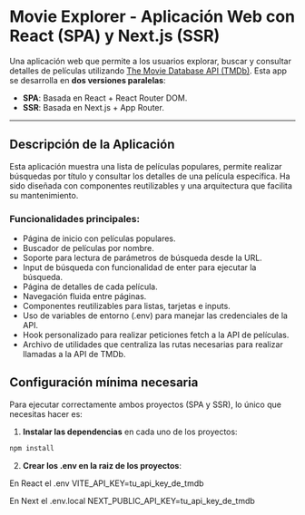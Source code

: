 # Movie Explorer - Aplicación Web con React (SPA) y Next.js (SSR)

Una aplicación web que permite a los usuarios explorar, buscar y consultar detalles de películas utilizando [The Movie Database API (TMDb)](https://www.themoviedb.org/). Esta app se desarrolla en **dos versiones paralelas**:

- **SPA**: Basada en React + React Router DOM.
- **SSR**: Basada en Next.js + App Router.

---

## Descripción de la Aplicación

Esta aplicación muestra una lista de películas populares, permite realizar búsquedas por título y consultar los detalles de una película específica. Ha sido diseñada con componentes reutilizables y una arquitectura que facilita su mantenimiento.

### Funcionalidades principales:

- Página de inicio con películas populares.
- Buscador de películas por nombre.
- Soporte para lectura de parámetros de búsqueda desde la URL.
- Input de búsqueda con funcionalidad de enter para ejecutar la búsqueda.
- Página de detalles de cada película.
- Navegación fluida entre páginas.
- Componentes reutilizables para listas, tarjetas e inputs.
- Uso de variables de entorno (.env) para manejar las credenciales de la API.
- Hook personalizado para realizar peticiones fetch a la API de películas.
- Archivo de utilidades que centraliza las rutas necesarias para realizar llamadas a la API de TMDb.

## Configuración mínima necesaria

Para ejecutar correctamente ambos proyectos (SPA y SSR), lo único que necesitas hacer es:

1. **Instalar las dependencias** en cada uno de los proyectos:

```bash
npm install
```

2. **Crear los .env en la raiz de los proyectos**:

En React el .env
VITE_API_KEY=tu_api_key_de_tmdb

En Next el .env.local
NEXT_PUBLIC_API_KEY=tu_api_key_de_tmdb
